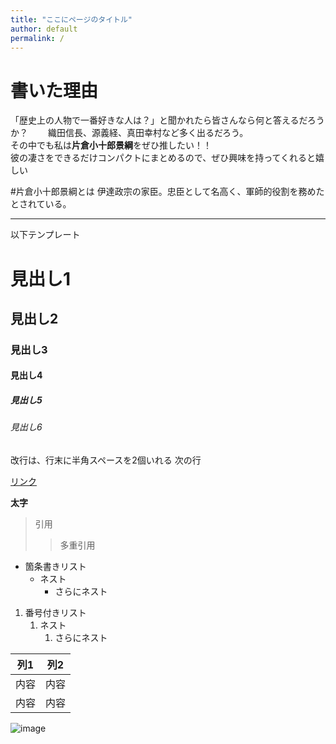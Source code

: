 ```yaml
---
title: "ここにページのタイトル"
author: default
permalink: /
---
```

# 書いた理由
「歴史上の人物で一番好きな人は？」と聞かれたら皆さんなら何と答えるだろうか？　　
織田信長、源義経、真田幸村など多く出るだろう。  
その中でも私は**片倉小十郎景綱**をぜひ推したい！！  
彼の凄さをできるだけコンパクトにまとめるので、ぜひ興味を持ってくれると嬉しい  

#片倉小十郎景綱とは
伊達政宗の家臣。忠臣として名高く、軍師的役割を務めたとされている。




---

以下テンプレート

# 見出し1
## 見出し2
### 見出し3
#### 見出し4
##### 見出し5
###### 見出し6

改行は、行末に半角スペースを2個いれる
次の行

[リンク](https://www.google.co.jp/)

**太字**

> 引用
>> 多重引用


- 箇条書きリスト
  - ネスト
    - さらにネスト


1. 番号付きリスト
   1. ネスト
      1. さらにネスト


| 列1  | 列2  |
|-----|-----|
| 内容  | 内容  |
| 内容  | 内容  |

![image](/GHPages_WebSite/assets/images/logo-150.png)
